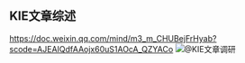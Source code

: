## KIE文章综述

https://doc.weixin.qq.com/mind/m3_m_CHUBejFrHyab?scode=AJEAIQdfAAojx60uS1AOcA_QZYACo
  ![@KIE文章调研](https://cwlseu.github.io/images/ocr/structure/结构化方法思维导图.pngg)